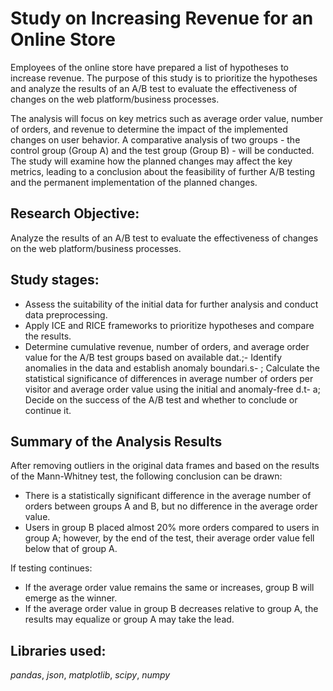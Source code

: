 # Study on Increasing Revenue for an Online Store

Employees of the online store have prepared a list of hypotheses to increase revenue. The purpose of this study is to prioritize the hypotheses and analyze the results of an A/B test to evaluate the effectiveness of changes on the web platform/business processes.

The analysis will focus on key metrics such as average order value, number of orders, and revenue to determine the impact of the implemented changes on user behavior. A comparative analysis of two groups - the control group (Group A) and the test group (Group B) - will be conducted. The study will examine how the planned changes may affect the key metrics, leading to a conclusion about the feasibility of further A/B testing and the permanent implementation of the planned changes.

## Research Objective:

Analyze the results of an A/B test to evaluate the effectiveness of changes on the web platform/business processes.

## Study stages:

- Assess the suitability of the initial data for further analysis and conduct data preprocessing.
- Apply ICE and RICE frameworks to prioritize hypotheses and compare the results.
- Determine cumulative revenue, number of orders, and average order value for the A/B test groups based on available dat.;- Identify anomalies in the data and establish anomaly boundari.s- ; Calculate the statistical significance of differences in average number of orders per visitor and average order value using the initial and anomaly-free d.t- a; Decide on the success of the A/B test and whether to conclude or continue it.

## Summary of the Analysis Results

After removing outliers in the original data frames and based on the results of the Mann-Whitney test, the following conclusion can be drawn:

- There is a statistically significant difference in the average number of orders between groups A and B, but no difference in the average order value.
- Users in group B placed almost 20% more orders compared to users in group A; however, by the end of the test, their average order value fell below that of group A.

If testing continues:

- If the average order value remains the same or increases, group B will emerge as the winner.
- If the average order value in group B decreases relative to group A, the results may equalize or group A may take the lead.

## Libraries used:

*pandas*,  *json*,  *matplotlib*, *scipy*, *numpy*
